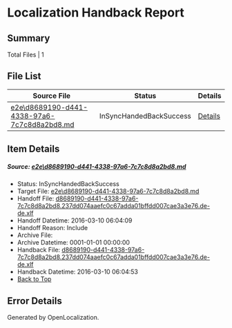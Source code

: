 # <a name='report-top'></a> Localization Handback Report

## Summary
 Total Files | 1

## File List
 Source File | Status | Details 
 ----------- | ------ | ------- 
 [e2e\d8689190-d441-4338-97a6-7c7c8d8a2bd8.md](https://github.com/OpenLocalizationTest/oltest/blob/15c8af77689195b2c94597c48e4c6df0943ca546/e2e/d8689190-d441-4338-97a6-7c7c8d8a2bd8.md) | InSyncHandedBackSuccess | [Details](#2fda528858ae8f32a9819c36e82ce04e61c8eae55)

## Item Details
##### <a name='2fda528858ae8f32a9819c36e82ce04e61c8eae55'></a> Source: [e2e\d8689190-d441-4338-97a6-7c7c8d8a2bd8.md](https://github.com/OpenLocalizationTest/oltest/blob/15c8af77689195b2c94597c48e4c6df0943ca546/e2e/d8689190-d441-4338-97a6-7c7c8d8a2bd8.md)
* Status: InSyncHandedBackSuccess
* Target File: [e2e\d8689190-d441-4338-97a6-7c7c8d8a2bd8.md](https://github.com/OpenLocalizationTestOrg/oltest.de-de/blob/680b72f82b779d1e06dc0536def589309c9b8088/e2e/d8689190-d441-4338-97a6-7c7c8d8a2bd8.md)
* Handoff File: [d8689190-d441-4338-97a6-7c7c8d8a2bd8.237dd074aaefc0c67adda01bffdd007cae3a3e76.de-de.xlf](https://github.com/OpenLocalizationTestOrg/olhandoff/blob/66de3c19d717c7169510b80320794e883d7be063/ol-handoff/OpenLocalizationTestOrg/oltest.de-de/xinjiang/ht/d8689190-d441-4338-97a6-7c7c8d8a2bd8.237dd074aaefc0c67adda01bffdd007cae3a3e76.de-de.xlf)
* Handoff Datetime: 2016-03-10 06:04:09
* Handoff Reason: Include
* Archive File: 
* Archive Datetime: 0001-01-01 00:00:00
* Handback File: [d8689190-d441-4338-97a6-7c7c8d8a2bd8.237dd074aaefc0c67adda01bffdd007cae3a3e76.de-de.xlf](https://github.com/OpenLocalizationTestOrg/olhandback/blob/53ebb61f033f21857fd94b568f9a1c492cca3f8f/ol-handback/OpenLocalizationTestOrg/oltest.de-de/xinjiang/ht/d8689190-d441-4338-97a6-7c7c8d8a2bd8.237dd074aaefc0c67adda01bffdd007cae3a3e76.de-de.xlf)
* Handback Datetime: 2016-03-10 06:04:53
* [Back to Top](#report-top)


## Error Details

Generated by OpenLocalization.
